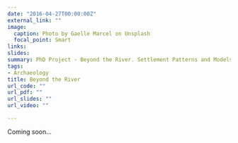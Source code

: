 ```yaml
---
date: "2016-04-27T00:00:00Z"
external_link: ""
image:
  caption: Photo by Gaelle Marcel on Unsplash
  focal_point: Smart
links:
slides: 
summary: PhD Project - Beyond the River. Settlement Patterns and Models of Occupation along the Euphrates in Syria and Iraq during the Iron Age.
tags:
- Archaeology
title: Beyond the River
url_code: ""
url_pdf: ""
url_slides: ""
url_video: ""

---
```


Coming soon...
